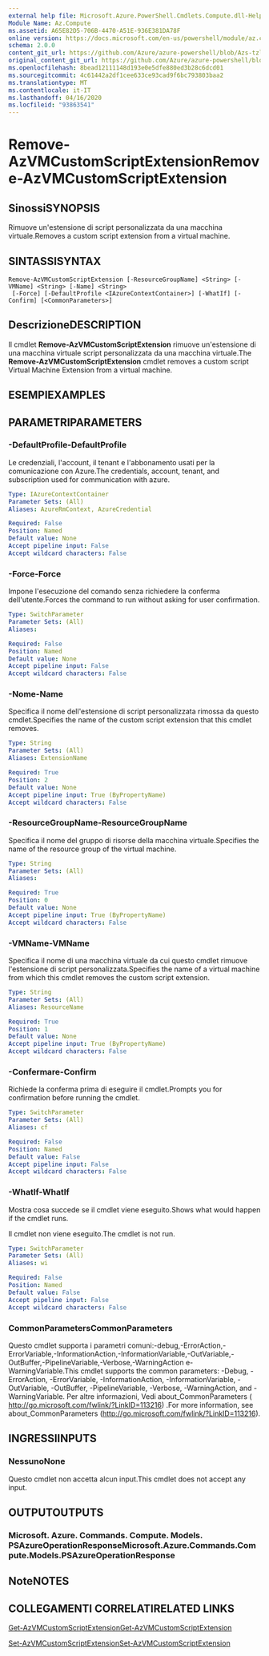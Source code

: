 ```yaml
---
external help file: Microsoft.Azure.PowerShell.Cmdlets.Compute.dll-Help-Help.xml
Module Name: Az.Compute
ms.assetid: A65E82D5-706B-4470-A51E-936E381DA78F
online version: https://docs.microsoft.com/en-us/powershell/module/az.compute/remove-azvmcustomscriptextension
schema: 2.0.0
content_git_url: https://github.com/Azure/azure-powershell/blob/Azs-tzl/src/Compute/Compute/help/Remove-AzVMCustomScriptExtension.md
original_content_git_url: https://github.com/Azure/azure-powershell/blob/Azs-tzl/src/Compute/Compute/help/Remove-AzVMCustomScriptExtension.md
ms.openlocfilehash: 8bead12111148d193e0e5dfe880ed3b28c6dcd01
ms.sourcegitcommit: 4c61442a2df1cee633ce93cad9f6bc793803baa2
ms.translationtype: MT
ms.contentlocale: it-IT
ms.lasthandoff: 04/16/2020
ms.locfileid: "93863541"
---
```

# <span data-ttu-id="af714-101">Remove-AzVMCustomScriptExtension</span><span class="sxs-lookup"><span data-stu-id="af714-101">Remove-AzVMCustomScriptExtension</span></span>

## <span data-ttu-id="af714-102">Sinossi</span><span class="sxs-lookup"><span data-stu-id="af714-102">SYNOPSIS</span></span>
<span data-ttu-id="af714-103">Rimuove un'estensione di script personalizzata da una macchina virtuale.</span><span class="sxs-lookup"><span data-stu-id="af714-103">Removes a custom script extension from a virtual machine.</span></span>

## <span data-ttu-id="af714-104">SINTASSI</span><span class="sxs-lookup"><span data-stu-id="af714-104">SYNTAX</span></span>

```
Remove-AzVMCustomScriptExtension [-ResourceGroupName] <String> [-VMName] <String> [-Name] <String>
 [-Force] [-DefaultProfile <IAzureContextContainer>] [-WhatIf] [-Confirm] [<CommonParameters>]
```

## <span data-ttu-id="af714-105">Descrizione</span><span class="sxs-lookup"><span data-stu-id="af714-105">DESCRIPTION</span></span>
<span data-ttu-id="af714-106">Il cmdlet **Remove-AzVMCustomScriptExtension** rimuove un'estensione di una macchina virtuale script personalizzata da una macchina virtuale.</span><span class="sxs-lookup"><span data-stu-id="af714-106">The **Remove-AzVMCustomScriptExtension** cmdlet removes a custom script Virtual Machine Extension from a virtual machine.</span></span>

## <span data-ttu-id="af714-107">ESEMPI</span><span class="sxs-lookup"><span data-stu-id="af714-107">EXAMPLES</span></span>

## <span data-ttu-id="af714-108">PARAMETRI</span><span class="sxs-lookup"><span data-stu-id="af714-108">PARAMETERS</span></span>

### <span data-ttu-id="af714-109">-DefaultProfile</span><span class="sxs-lookup"><span data-stu-id="af714-109">-DefaultProfile</span></span>
<span data-ttu-id="af714-110">Le credenziali, l'account, il tenant e l'abbonamento usati per la comunicazione con Azure.</span><span class="sxs-lookup"><span data-stu-id="af714-110">The credentials, account, tenant, and subscription used for communication with azure.</span></span>

```yaml
Type: IAzureContextContainer
Parameter Sets: (All)
Aliases: AzureRmContext, AzureCredential

Required: False
Position: Named
Default value: None
Accept pipeline input: False
Accept wildcard characters: False
```

### <span data-ttu-id="af714-111">-Force</span><span class="sxs-lookup"><span data-stu-id="af714-111">-Force</span></span>
<span data-ttu-id="af714-112">Impone l'esecuzione del comando senza richiedere la conferma dell'utente.</span><span class="sxs-lookup"><span data-stu-id="af714-112">Forces the command to run without asking for user confirmation.</span></span>

```yaml
Type: SwitchParameter
Parameter Sets: (All)
Aliases: 

Required: False
Position: Named
Default value: None
Accept pipeline input: False
Accept wildcard characters: False
```

### <span data-ttu-id="af714-113">-Nome</span><span class="sxs-lookup"><span data-stu-id="af714-113">-Name</span></span>
<span data-ttu-id="af714-114">Specifica il nome dell'estensione di script personalizzata rimossa da questo cmdlet.</span><span class="sxs-lookup"><span data-stu-id="af714-114">Specifies the name of the custom script extension that this cmdlet removes.</span></span>

```yaml
Type: String
Parameter Sets: (All)
Aliases: ExtensionName

Required: True
Position: 2
Default value: None
Accept pipeline input: True (ByPropertyName)
Accept wildcard characters: False
```

### <span data-ttu-id="af714-115">-ResourceGroupName</span><span class="sxs-lookup"><span data-stu-id="af714-115">-ResourceGroupName</span></span>
<span data-ttu-id="af714-116">Specifica il nome del gruppo di risorse della macchina virtuale.</span><span class="sxs-lookup"><span data-stu-id="af714-116">Specifies the name of the resource group of the virtual machine.</span></span>

```yaml
Type: String
Parameter Sets: (All)
Aliases: 

Required: True
Position: 0
Default value: None
Accept pipeline input: True (ByPropertyName)
Accept wildcard characters: False
```

### <span data-ttu-id="af714-117">-VMName</span><span class="sxs-lookup"><span data-stu-id="af714-117">-VMName</span></span>
<span data-ttu-id="af714-118">Specifica il nome di una macchina virtuale da cui questo cmdlet rimuove l'estensione di script personalizzata.</span><span class="sxs-lookup"><span data-stu-id="af714-118">Specifies the name of a virtual machine from which this cmdlet removes the custom script extension.</span></span>

```yaml
Type: String
Parameter Sets: (All)
Aliases: ResourceName

Required: True
Position: 1
Default value: None
Accept pipeline input: True (ByPropertyName)
Accept wildcard characters: False
```

### <span data-ttu-id="af714-119">-Confermare</span><span class="sxs-lookup"><span data-stu-id="af714-119">-Confirm</span></span>
<span data-ttu-id="af714-120">Richiede la conferma prima di eseguire il cmdlet.</span><span class="sxs-lookup"><span data-stu-id="af714-120">Prompts you for confirmation before running the cmdlet.</span></span>

```yaml
Type: SwitchParameter
Parameter Sets: (All)
Aliases: cf

Required: False
Position: Named
Default value: False
Accept pipeline input: False
Accept wildcard characters: False
```

### <span data-ttu-id="af714-121">-WhatIf</span><span class="sxs-lookup"><span data-stu-id="af714-121">-WhatIf</span></span>
<span data-ttu-id="af714-122">Mostra cosa succede se il cmdlet viene eseguito.</span><span class="sxs-lookup"><span data-stu-id="af714-122">Shows what would happen if the cmdlet runs.</span></span>

<span data-ttu-id="af714-123">Il cmdlet non viene eseguito.</span><span class="sxs-lookup"><span data-stu-id="af714-123">The cmdlet is not run.</span></span>

```yaml
Type: SwitchParameter
Parameter Sets: (All)
Aliases: wi

Required: False
Position: Named
Default value: False
Accept pipeline input: False
Accept wildcard characters: False
```

### <span data-ttu-id="af714-124">CommonParameters</span><span class="sxs-lookup"><span data-stu-id="af714-124">CommonParameters</span></span>
<span data-ttu-id="af714-125">Questo cmdlet supporta i parametri comuni:-debug,-ErrorAction,-ErrorVariable,-InformationAction,-InformationVariable,-OutVariable,-OutBuffer,-PipelineVariable,-Verbose,-WarningAction e-WarningVariable.</span><span class="sxs-lookup"><span data-stu-id="af714-125">This cmdlet supports the common parameters: -Debug, -ErrorAction, -ErrorVariable, -InformationAction, -InformationVariable, -OutVariable, -OutBuffer, -PipelineVariable, -Verbose, -WarningAction, and -WarningVariable.</span></span> <span data-ttu-id="af714-126">Per altre informazioni, Vedi about_CommonParameters ( http://go.microsoft.com/fwlink/?LinkID=113216) .</span><span class="sxs-lookup"><span data-stu-id="af714-126">For more information, see about_CommonParameters (http://go.microsoft.com/fwlink/?LinkID=113216).</span></span>

## <span data-ttu-id="af714-127">INGRESSI</span><span class="sxs-lookup"><span data-stu-id="af714-127">INPUTS</span></span>

### <span data-ttu-id="af714-128">Nessuno</span><span class="sxs-lookup"><span data-stu-id="af714-128">None</span></span>
<span data-ttu-id="af714-129">Questo cmdlet non accetta alcun input.</span><span class="sxs-lookup"><span data-stu-id="af714-129">This cmdlet does not accept any input.</span></span>

## <span data-ttu-id="af714-130">OUTPUT</span><span class="sxs-lookup"><span data-stu-id="af714-130">OUTPUTS</span></span>

### <span data-ttu-id="af714-131">Microsoft. Azure. Commands. Compute. Models. PSAzureOperationResponse</span><span class="sxs-lookup"><span data-stu-id="af714-131">Microsoft.Azure.Commands.Compute.Models.PSAzureOperationResponse</span></span>

## <span data-ttu-id="af714-132">Note</span><span class="sxs-lookup"><span data-stu-id="af714-132">NOTES</span></span>

## <span data-ttu-id="af714-133">COLLEGAMENTI CORRELATI</span><span class="sxs-lookup"><span data-stu-id="af714-133">RELATED LINKS</span></span>

[<span data-ttu-id="af714-134">Get-AzVMCustomScriptExtension</span><span class="sxs-lookup"><span data-stu-id="af714-134">Get-AzVMCustomScriptExtension</span></span>](./Get-AzVMCustomScriptExtension.md)

[<span data-ttu-id="af714-135">Set-AzVMCustomScriptExtension</span><span class="sxs-lookup"><span data-stu-id="af714-135">Set-AzVMCustomScriptExtension</span></span>](./Set-AzVMCustomScriptExtension.md)

